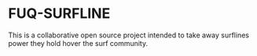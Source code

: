 # FUQ-SURFLINE
This is a collaborative open source project intended to take away surflines power they hold hover the surf community.
